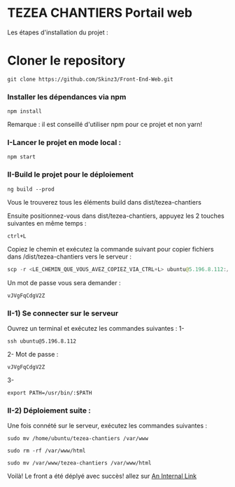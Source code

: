 # TEZEA CHANTIERS Portail web
 Les étapes d'installation du projet : 
# Cloner le repository 

```console
git clone https://github.com/Skinz3/Front-End-Web.git
```
### Installer les dépendances via npm

```console
npm install
```

Remarque : il est conseillé d'utiliser npm pour ce projet et non yarn!

### I-Lancer le projet en mode local : 

```console
npm start
```
### II-Build le projet pour le déploiement 

```console
ng build --prod
```
Vous le trouverez tous les éléments build dans dist/tezea-chantiers

Ensuite positionnez-vous dans dist/tezea-chantiers, appuyez les 2 touches suivantes en même temps : 
```console
ctrl+L
```
Copiez le chemin et exécutez la commande suivant pour copier fichiers dans /dist/tezea-chantiers vers le serveur : 
```java
scp -r <LE_CHEMIN_QUE_VOUS_AVEZ_COPIEZ_VIA_CTRL+L> ubuntu@5.196.8.112:/home/ubuntu/
```
Un mot de passe vous sera demander : 

```console
vJVgFqCdgV2Z
```

### II-1) Se connecter sur le serveur
Ouvrez un terminal et exécutez les commandes suivantes : 
1- 
```console
ssh ubuntu@5.196.8.112
```
2- Mot de passe : 
```console
vJVgFqCdgV2Z
```
3- 
```console
export PATH=/usr/bin/:$PATH
```

### II-2) Déploiement suite : 
Une fois connété sur le serveur, exécutez les commandes suivantes : 

```console
sudo mv /home/ubuntu/tezea-chantiers /var/www
```

```console
sudo rm -rf /var/www/html
```

```console
sudo mv /var/www/tezea-chantiers /var/www/html
```
Voilà! Le front a été déplyé avec succès! allez sur [An Internal Link](chantier.tezea/fr) 
